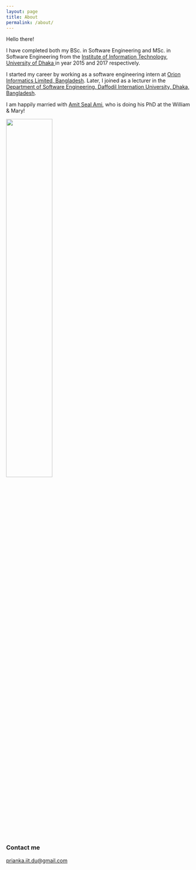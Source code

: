 ```yaml
---
layout: page
title: About
permalink: /about/
---
```




Hello there!

I have completed both my BSc. in Software Engineering and MSc. in Software Engineering from the <a href="http://www.iit.du.ac.bd/">Institute of Information Technology, University of Dhaka </a> in year 2015 and 2017 respectively. 

I started my career by working as a software engineering intern at <a href="https://www.orion-informatics.com/home.html"> Orion Informatics Limited, Bangladesh</a>. Later, I joined as a lecturer in the <a href="https://swe.daffodilvarsity.edu.bd/"> Department of Software Engineering, Daffodil Internation University, Dhaka, Bangladesh</a>. 

I am happily married with <a href="https://amitsealami.com/">Amit Seal Ami</a>, who is doing his PhD at the William & Mary!

<img src = "https://user-images.githubusercontent.com/55261064/129136587-cfeeb53a-e312-48ec-add6-293600f16475.jpg" width = 50%>


### Contact me

[prianka.iit.du@gmail.com](mailto:prianka.iit.du@gmail.com)

